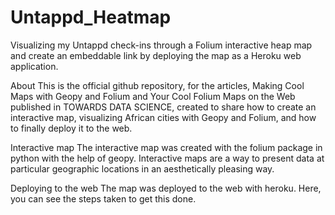 # Untappd_Heatmap

Visualizing my Untappd check-ins through a Folium interactive heap map and create an embeddable link by deploying the map as a Heroku web application.

About
This is the official github repository, for the articles, Making Cool Maps with Geopy and Folium and Your Cool Folium Maps on the Web published in TOWARDS DATA SCIENCE, created to share how to create an interactive map, visualizing African cities with Geopy and Folium, and how to finally deploy it to the web.

Interactive map
The interactive map was created with the folium package in python with the help of geopy. Interactive maps are a way to present data at particular geographic locations in an aesthetically pleasing way.

Deploying to the web
The map was deployed to the web with heroku. Here, you can see the steps taken to get this done.
